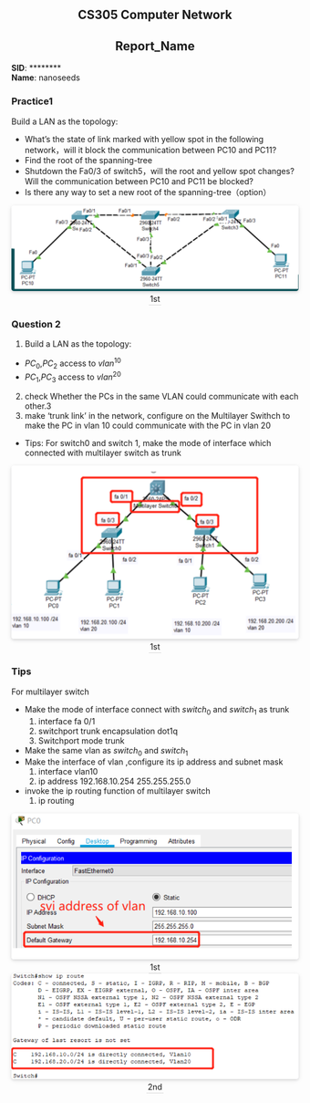 <!--
 * @Github: https://github.com/Certseeds/CS305_2019F_Remake
 * @Organization: SUSTech
 * @Author: nanoseeds
 * @Date: 2020-06-19 16:06:56
 * @LastEditors: nanoseeds
 * @LastEditTime: 2020-08-08 23:35:53
 * @License: CC-BY-NC-SA_V4_0 or any later version 
 -->
## <div>CS305 Computer Network</div>
## <div>Report_Name</div>
**SID**:  \*\*\*\*\*\*\*\*   
**Name**:  nanoseeds  


### Practice1
Build a LAN as the topology:
  - What’s the state of link marked with yellow spot in the following network，will it block the communication between PC10 and PC11?
  - Find the root of the spanning-tree
  - Shutdown the Fa0/3 of switch5，will the root and yellow spot changes? Will the communication between PC10 and PC11 be blocked?
  - Is there any way to set a new root of the spanning-tree（option）
<div>
  <img src="./pngs/lab13_practice_01_01.png"><br />
  <div>1st</div>
</div>

### Question 2
1. Build a LAN as the topology:
  + $PC_0$,$PC_2$ access to $vlan^{10}$
  + $PC_1$,$PC_3$ access to $vlan^{20}$
2. check Whether the PCs in the same VLAN could communicate with each other.3
3. make ‘trunk link’ in the network, configure on the Multilayer Swithch to make the PC in vlan 10 could communicate with the PC in vlan 20
+ Tips: For switch0 and switch 1, make the mode of interface which connected with multilayer switch as trunk
<div>
  <img src="./pngs/lab13_practice_02_01.png"><br />
  <div>1st</div>
</div>

### Tips
For multilayer switch
- Make the mode of interface connect with $switch_0$ and $switch_1$ as trunk
  1. interface fa 0/1
  2. switchport trunk encapsulation dot1q
  3. Switchport mode trunk
- Make the same vlan as $switch_0$ and $switch_1$
- Make the interface of vlan ,configure its ip address and subnet mask
  1. interface vlan10
  2. ip address 192.168.10.254 255.255.255.0
- invoke the ip routing function of multilayer switch
  1. ip routing 
<div>
  <img src="./pngs/lab13_practice_03_01.png"><br />
  <div>1st</div>
</div>
<div>
  <img src="./pngs/lab13_practice_03_02.png"><br />
  <div>2nd</div>
</div>

<style type="text/css">
div{
  text-align: center;
}
div>div {
  text-align: center;
  border-bottom: 1px solid #d9d9d9;
  display: inline-block;
  padding: 2px;
}
div>img{
  border-radius: 0.3125em;
  box-shadow: 0 2px 4px 0 rgba(34,36,38,.12),0 2px 10px 0 rgba(34,36,38,.08);
}
</style>